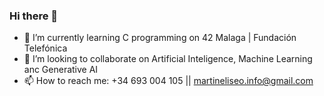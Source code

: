 ### Hi there 👋

- 🌱 I’m currently learning C programming on 42 Malaga | Fundación Telefónica
- 👯 I’m looking to collaborate on Artificial Inteligence, Machine Learning anc Generative AI 
- 📫 How to reach me: +34 693 004 105 || martineliseo.info@gmail.com
